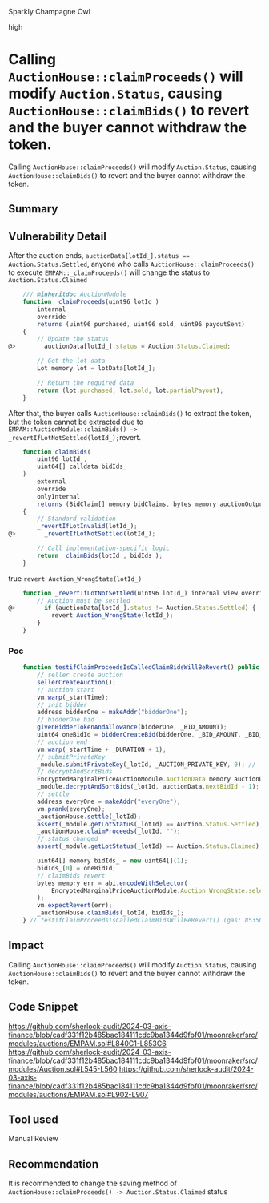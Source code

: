Sparkly Champagne Owl

high

# Calling `AuctionHouse::claimProceeds()` will modify `Auction.Status`, causing `AuctionHouse::claimBids()` to revert and the buyer cannot withdraw the token.

Calling `AuctionHouse::claimProceeds()` will modify `Auction.Status`, causing `AuctionHouse::claimBids()` to revert and the buyer cannot withdraw the token.
## Summary

## Vulnerability Detail
After the auction ends, `auctionData[lotId_].status == Auction.Status.Settled`, anyone who calls `AuctionHouse::claimProceeds()` to execute `EMPAM::_claimProceeds()` will change the status to `Auction.Status.Claimed`
```js
    /// @inheritdoc AuctionModule
    function _claimProceeds(uint96 lotId_)
        internal
        override
        returns (uint96 purchased, uint96 sold, uint96 payoutSent)
    {
        // Update the status
@>        auctionData[lotId_].status = Auction.Status.Claimed;

        // Get the lot data
        Lot memory lot = lotData[lotId_];

        // Return the required data
        return (lot.purchased, lot.sold, lot.partialPayout);
    }
```
After that, the buyer calls `AuctionHouse::claimBids()` to extract the token, but the token cannot be extracted due to `EMPAM::AuctionModule::claimBids() -> _revertIfLotNotSettled(lotId_);`revert.
```js
    function claimBids(
        uint96 lotId_,
        uint64[] calldata bidIds_
    )
        external
        override
        onlyInternal
        returns (BidClaim[] memory bidClaims, bytes memory auctionOutput)
    {
        // Standard validation
        _revertIfLotInvalid(lotId_);
@>        _revertIfLotNotSettled(lotId_);

        // Call implementation-specific logic
        return _claimBids(lotId_, bidIds_);
    }
```
true `revert Auction_WrongState(lotId_)`
```js
    function _revertIfLotNotSettled(uint96 lotId_) internal view override {
        // Auction must be settled
@>        if (auctionData[lotId_].status != Auction.Status.Settled) {
            revert Auction_WrongState(lotId_);
        }
    }
```

### Poc
```js
    function testifClaimProceedsIsCalledClaimBidsWillBeRevert() public {
        // seller create auction
        sellerCreateAuction();
        // auction start
        vm.warp(_startTime);
        // init bidder
        address bidderOne = makeAddr("bidderOne");
        // bidderOne bid
        givenBidderTokenAndAllowance(bidderOne, _BID_AMOUNT);
        uint64 oneBidId = bidderCreateBid(bidderOne, _BID_AMOUNT, _BID_AMOUNT_OUT);
        // auction end
        vm.warp(_startTime + _DURATION + 1);
        // submitPrivateKey
        _module.submitPrivateKey(_lotId, _AUCTION_PRIVATE_KEY, 0); //
        // decryptAndSortBids
        EncryptedMarginalPriceAuctionModule.AuctionData memory auctionData = _getAuctionData(_lotId);
        _module.decryptAndSortBids(_lotId, auctionData.nextBidId - 1);
        // settle
        address everyOne = makeAddr("everyOne");
        vm.prank(everyOne);
        _auctionHouse.settle(_lotId);
        assert(_module.getLotStatus(_lotId) == Auction.Status.Settled);
        _auctionHouse.claimProceeds(_lotId, "");
        // status changed
        assert(_module.getLotStatus(_lotId) == Auction.Status.Claimed);

        uint64[] memory bidIds_ = new uint64[](1);
        bidIds_[0] = oneBidId;
        // claimBids revert
        bytes memory err = abi.encodeWithSelector(
            EncryptedMarginalPriceAuctionModule.Auction_WrongState.selector, _lotId
        );
        vm.expectRevert(err);
        _auctionHouse.claimBids(_lotId, bidIds_);
    } // testifClaimProceedsIsCalledClaimBidsWillBeRevert() (gas: 853505)
```
## Impact
Calling `AuctionHouse::claimProceeds()` will modify `Auction.Status`, causing `AuctionHouse::claimBids()` to revert and the buyer cannot withdraw the token.
## Code Snippet
https://github.com/sherlock-audit/2024-03-axis-finance/blob/cadf331f12b485bac184111cdc9ba1344d9fbf01/moonraker/src/modules/auctions/EMPAM.sol#L840C1-L853C6
https://github.com/sherlock-audit/2024-03-axis-finance/blob/cadf331f12b485bac184111cdc9ba1344d9fbf01/moonraker/src/modules/Auction.sol#L545-L560
https://github.com/sherlock-audit/2024-03-axis-finance/blob/cadf331f12b485bac184111cdc9ba1344d9fbf01/moonraker/src/modules/auctions/EMPAM.sol#L902-L907
## Tool used

Manual Review

## Recommendation
It is recommended to change the saving method of `AuctionHouse::claimProceeds() -> Auction.Status.Claimed` status
